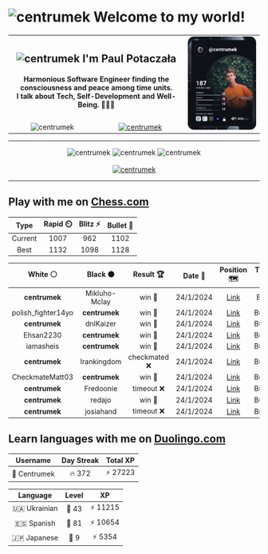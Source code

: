 <h1>
  <img
    src="https://emojis.slackmojis.com/emojis/images/1531849430/4246/blob-sunglasses.gif"
    width="30"
    alt="centrumek"
  />
  Welcome to my world!
</h1>

<table>
  <tbody>
    <tr>
      <td align="center" width="70%" colspan="2">
        <h2>
          <img
            src="https://raw.githubusercontent.com/MartinHeinz/MartinHeinz/master/wave.gif"
            width="30px"
            alt="centrumek"
          />
          I'm Paul Potaczała
        </h2>
        <h4>
          Harmonious Software Engineer finding the consciousness and peace among time units.
          <br/>
          I talk about Tech, Self-Development and Well-Being. 🌿🧘🚀
        </h4>
      </td>
      <td width="30%" rowspan="2">
        <a href="https://app.daily.dev/centrumek">
          <img
            src="./devcard.svg"
            alt="centrumek"
          />
        </a>
      </td>
    </tr>
    <tr align="center">
      <td>
        <img
          src="https://komarev.com/ghpvc/?username=centrumek&label=visitors&color=0e75b6&style=flat"
          alt="centrumek"
        >
      </td>
      <td>
        <a href="https://stackoverflow.com/users/14496012/centrumek">
          <img
            src="https://stackoverflow.com/users/flair/14496012.png?theme=dark"
            alt="centrumek"
          >
        </a>
      </td>
    </tr>
  </tbody>
</table>

---
<div align="center">
  <img 
    src="https://github-readme-stats.vercel.app/api?username=centrumek&show_icons=true&count_private=true&theme=dark&hide_border=true&hide=issues,contribs&bg_color=00000000"
    alt="centrumek"
  />
  <img
    src="https://github-readme-stats.vercel.app/api/top-langs/?username=centrumek&layout=compact&hide_border=true&theme=dark&bg_color=00000000&langs_count=6&exclude_repo=air-statistic-app"
    alt="centrumek"
  />
  <img 
    src="https://github-readme-streak-stats.herokuapp.com?user=centrumek&theme=dark&hide_border=true&background=FFFFFF00"
    alt="centrumek"
  />
  <br/>
  <br/>
  <a href="https://www.buymeacoffee.com/centrumek">
    <img
      src="https://cdn.buymeacoffee.com/buttons/v2/default-orange.png"
      height="50"
      width="210"
      alt="centrumek"
    />
  </a>
</div>

---

## Play with me on [Chess.com](https://www.chess.com/member/centrumek)

<div align="center">
<!--START_SECTION:chessStats-->
<!-- Automatically generated with https://github.com/Balastrong/chess-stats-action -->

| Type | Rapid ⏲️ | Blitz ⚡ | Bullet 🔫 |
|:---:|:---:|:---:|:---:|
| Current | 1007 | 962 | 1102 |
| Best | 1132 | 1098 | 1128 |

| White ⚪ | Black ⚫ | Result 🏆 | Date 📅 | Position 🗺️ | Type 🕕 |
|:---:|:---:|:---:|:---:|:---:|:---:|
| **centrumek** | Mikluho-Mclay | win 🥇 | 24/1/2024 | <a href="http://www.ee.unb.ca/cgi-bin/tervo/fen.pl?select=8/P5p1/5pk1/7p/4K3/6P1/7P/8 b - -">Link</a> | Blitz |
| polish_fighter14yo | **centrumek** | win 🥇 | 24/1/2024 | <a href="http://www.ee.unb.ca/cgi-bin/tervo/fen.pl?select=8/8/2pb4/3k4/8/7R/PPP4P/2K2q2 w - -">Link</a> | Bullet |
| **centrumek** | dnlKaizer | win 🥇 | 24/1/2024 | <a href="http://www.ee.unb.ca/cgi-bin/tervo/fen.pl?select=8/6pp/7P/1p1p4/1BbP4/P1P5/4qk2/K7 b - -">Link</a> | Bullet |
| Ehsan2230 | **centrumek** | win 🥇 | 24/1/2024 | <a href="http://www.ee.unb.ca/cgi-bin/tervo/fen.pl?select=8/2bk2p1/5p2/6r1/4K3/8/7p/8 w - -">Link</a> | Bullet |
| iamasheis | **centrumek** | win 🥇 | 24/1/2024 | <a href="http://www.ee.unb.ca/cgi-bin/tervo/fen.pl?select=8/p5k1/8/rPp5/3RK1PP/8/8/8 w - -">Link</a> | Bullet |
| **centrumek** | Irankingdom | checkmated ❌ | 24/1/2024 | <a href="http://www.ee.unb.ca/cgi-bin/tervo/fen.pl?select=r3kb1r/ppp1pppp/5n2/3P1q2/2P5/1P1n1P2/PB1PN1PP/R2QKB1R w Kkq -">Link</a> | Bullet |
| CheckmateMatt03 | **centrumek** | win 🥇 | 24/1/2024 | <a href="http://www.ee.unb.ca/cgi-bin/tervo/fen.pl?select=r4b2/pbp2Q2/1p1kp3/5p2/7p/2B5/PP3PqP/1R2R1K1 w - -">Link</a> | Bullet |
| **centrumek** | Fredoonie | timeout ❌ | 24/1/2024 | <a href="http://www.ee.unb.ca/cgi-bin/tervo/fen.pl?select=2b5/1k1r2r1/ppp2R2/8/1P1P1K2/2P5/P7/8 w - -">Link</a> | Bullet |
| **centrumek** | redajo | win 🥇 | 24/1/2024 | <a href="http://www.ee.unb.ca/cgi-bin/tervo/fen.pl?select=5rk1/p4ppp/3Rb3/2p5/2P1P3/1PPN1PP1/1K5P/7R b - -">Link</a> | Bullet |
| **centrumek** | josiahand | timeout ❌ | 24/1/2024 | <a href="http://www.ee.unb.ca/cgi-bin/tervo/fen.pl?select=8/8/8/7p/4pkpP/8/5K2/8 w - -">Link</a> | Bullet |

<!--END_SECTION:chessStats-->
</div>

## Learn languages with me on [Duolingo.com](https://www.duolingo.com/profile/Centrumek)

<div align="center">
<!--START_SECTION:duolingoStats-->
<!-- Automatically generated with https://github.com/centrumek/duolingo-readme-stats-->

| Username | Day Streak | Total XP |
|:---:|:---:|:---:|
| 👤 Centrumek | 🔥 372 | ⚡ 27223 |

| Language | Level | XP |
|:---:|:---:|:---:|
| 🇺🇦 Ukrainian | 👑 43 | ⚡ 11215 |
| 🇪🇸 Spanish | 👑 81 | ⚡ 10654 |
| 🇯🇵 Japanese | 👑 9 | ⚡ 5354 |

<!--END_SECTION:duolingoStats-->
</div>
<!--
**centrumek/centrumek** is a ✨ _special_ ✨ repository because its `README.md` (this file) appears on your GitHub profile.

Here are some ideas to get you started:

- 🔭 I’m currently working on ...
- 🌱 I’m currently learning ...
- 👯 I’m looking to collaborate on ...
- 🤔 I’m looking for help with ...
- 💬 Ask me about ...
- 📫 How to reach me: ...
- 😄 Pronouns: ...
- ⚡ Fun fact: ...
-->
